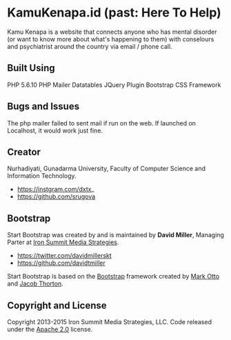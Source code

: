 # KamuKenapa.id (past: Here To Help)

Kamu Kenapa is a website that connects anyone who has mental disorder (or want to know more about what's happening to them) with conselours and psychiatrist around the country via email / phone call.

## Built Using

PHP 5.6.10
PHP Mailer
Datatables JQuery Plugin
Bootstrap CSS Framework

## Bugs and Issues

The php mailer failed to sent mail if run on the web. If launched on Localhost, it would work just fine.

## Creator

Nurhadiyati, Gunadarma University, Faculty of Computer Science and Information Technology. 
* https://instgram.com/dxtx_
* https://github.com/srugova

## Bootstrap

Start Bootstrap was created by and is maintained by **David Miller**, Managing Parter at [Iron Summit Media Strategies](http://www.ironsummitmedia.com/).

* https://twitter.com/davidmillerskt
* https://github.com/davidtmiller

Start Bootstrap is based on the [Bootstrap](http://getbootstrap.com/) framework created by [Mark Otto](https://twitter.com/mdo) and [Jacob Thorton](https://twitter.com/fat).

## Copyright and License

Copyright 2013-2015 Iron Summit Media Strategies, LLC. Code released under the [Apache 2.0](https://github.com/IronSummitMedia/startbootstrap-freelancer/blob/gh-pages/LICENSE) license.
